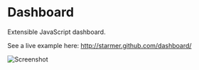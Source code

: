 Dashboard
=========

Extensible JavaScript dashboard.

See a live example here:
http://starmer.github.com/dashboard/

![Screenshot](https://raw.github.com/starmer/dashboard/master/img/builds.png)